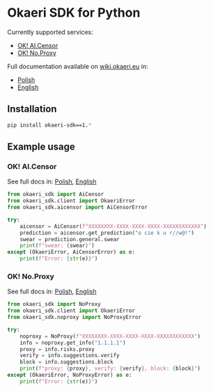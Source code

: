 # Okaeri SDK for Python
Currently supported services:
- [OK! AI.Censor](#ok-aicensor)
- [OK! No.Proxy](#ok-noproxy)

Full documentation available on [wiki.okaeri.eu](https://wiki.okaeri.eu/) in:
- [Polish](https://wiki.okaeri.eu/pl/sdk/python)
- [English](https://wiki.okaeri.eu/en/sdk/python)

## Installation
```bash
pip install okaeri-sdk==1.*
```

## Example usage
### OK! AI.Censor
See full docs in: [Polish](https://wiki.okaeri.eu/pl/sdk/python#ok-aicensor), [English](https://wiki.okaeri.eu/en/sdk/python#ok-aicensor)
```python
from okaeri_sdk import AiCensor
from okaeri_sdk.client import OkaeriError
from okaeri_sdk.aicensor import AiCensorError

try:
    aicensor = AiCensor(f"XXXXXXXX-XXXX-XXXX-XXXX-XXXXXXXXXXXX")
    prediction = aicensor.get_prediction("o cie k u r//w@!")
    swear = prediction.general.swear
    print(f"swear: {swear}")
except (OkaeriError, AiCensorError) as e:
    print(f"Error: {str(e)}")
```

### OK! No.Proxy
See full docs in: [Polish](https://wiki.okaeri.eu/pl/sdk/python#ok-noproxy), [English](https://wiki.okaeri.eu/en/sdk/python#ok-noproxy)
```python
from okaeri_sdk import NoProxy
from okaeri_sdk.client import OkaeriError
from okaeri_sdk.noproxy import NoProxyError

try:
    noproxy = NoProxy(f"XXXXXXXX-XXXX-XXXX-XXXX-XXXXXXXXXXXX")
    info = noproxy.get_info("1.1.1.1")
    proxy = info.risks.proxy
    verify = info.suggestions.verify
    block = info.suggestions.block
    print(f"proxy: {proxy}, verify: {verify}, block: {block}")
except (OkaeriError, NoProxyError) as e:
    print(f"Error: {str(e)}")
```
